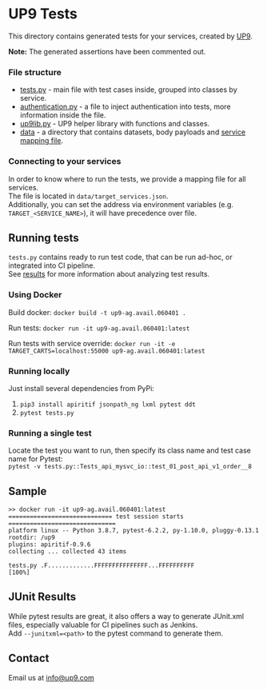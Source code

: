 # UP9 Tests

This directory contains generated tests for your services, created by [UP9](https://up9.com).

**Note:** The generated assertions have been commented out.

### File structure 
- [tests.py](/tests.py) - main file with test cases inside, grouped into classes by service.
- [authentication.py](/authentication.py) - a file to inject authentication into tests, more information inside the file.
- [up9lib.py](/up9lib.py) - UP9 helper library with functions and classes.
- [data](/data) - a directory that contains datasets, body payloads and [service mapping file](#connecting-to-your-services).

### Connecting to your services
In order to know where to run the tests, we provide a mapping file for all services.  
The file is located in `data/target_services.json`.  
Additionally, you can set the address via environment variables (e.g. `TARGET_<SERVICE_NAME>`), it will have precedence over file.

## Running tests
`tests.py` contains ready to run test code, that can be run ad-hoc, or integrated into CI pipeline.  
See [results](#junit-results) for more information about analyzing test results.

### Using Docker
Build docker:
`docker build -t up9-ag.avail.060401 .`

Run tests:
`docker run -it up9-ag.avail.060401:latest`

Run tests with service override:
`docker run -it -e TARGET_CARTS=localhost:55000 up9-ag.avail.060401:latest`

### Running locally
Just install several dependencies from PyPi:
1. `pip3 install apiritif jsonpath_ng lxml pytest ddt`
2. `pytest tests.py`

### Running a single test

Locate the test you want to run, then specify its class name and test case name for Pytest:  
  `pytest -v tests.py::Tests_api_mysvc_io::test_01_post_api_v1_order__8`

## Sample
```
>> docker run -it up9-ag.avail.060401:latest
============================= test session starts ==============================
platform linux -- Python 3.8.7, pytest-6.2.2, py-1.10.0, pluggy-0.13.1
rootdir: /up9
plugins: apiritif-0.9.6
collecting ... collected 43 items

tests.py .F.............FFFFFFFFFFFFFFF...FFFFFFFFFF                     [100%]
```

## JUnit Results
While pytest results are great, it also offers a way to generate JUnit.xml files, especially valuable for CI pipelines such as Jenkins.   
Add `--junitxml=<path>` to the pytest command to generate them.

## Contact
Email us at info@up9.com
